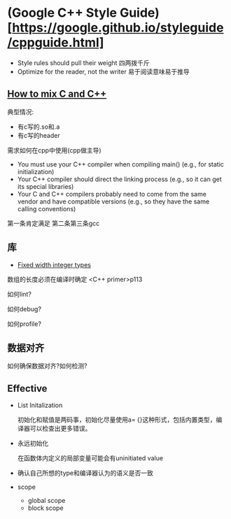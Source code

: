 # (Google C++ Style Guide)[https://google.github.io/styleguide/cppguide.html]

- Style rules should pull their weight
  四两拨千斤
- Optimize for the reader, not the writer
  易于阅读意味易于推导

## [How to mix C and C++](https://isocpp.org/wiki/faq/mixing-c-and-cpp)

典型情况:

* 有c写的.so和.a
* 有c写的header

需求如何在cpp中使用(cpp做主导)


* You must use your C++ compiler when compiling main() (e.g., for static initialization)
* Your C++ compiler should direct the linking process (e.g., so it can get its special libraries)
* Your C and C++ compilers probably need to come from the same vendor and have compatible versions (e.g., so they have the same calling conventions)

第一条肯定满足
第二条第三条gcc

## 库

- [Fixed width integer types](http://en.cppreference.com/w/cpp/header/cstdint)

数组的长度必须在编译时确定     <C++ primer>p113

如何lint?

如何debug?

如何profile?



## 数据对齐

如何确保数据对齐?如何检测?

## Effective 

- List Initalization

  初始化和赋值是两码事，初始化尽量使用a= {}这种形式，包括内置类型，编译器可以检查出更多错误。

- 永远初始化

  在函数体内定义的局部变量可能会有uninitiated value

- 确认自己所想的type和编译器认为的语义是否一致

- scope

  - global scope
  - block scope

